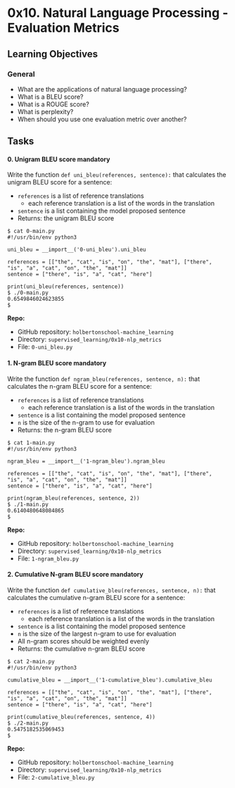 <h1 class="gap">0x10. Natural Language Processing - Evaluation Metrics</h1>
<h2>Learning Objectives</h2>
<h3>General</h3>
<ul>
<li>What are the applications of natural language processing?</li>
<li>What is a BLEU score?</li>
<li>What is a ROUGE score?</li>
<li>What is perplexity?</li>
<li>When should you use one evaluation metric over another?</li>
</ul>
<h2 class="gap">Tasks</h2>
<section class="formatted-content">
            <div data-role="task5417" data-position="1">
              <div class=" clearfix gap" id="task-5417">
<span id="user_id" data-id="1283"></span>


  <h4 class="task">
    0. Unigram BLEU score
      <span class="alert alert-warning mandatory-optional">
        mandatory
      </span>
  </h4>

  

  <!-- Progress vs Score -->

  <!-- Task Body -->
  <p>Write the function <code>def uni_bleu(references, sentence):</code> that calculates the unigram BLEU score for a sentence:</p>

<ul>
<li><code>references</code> is a list of reference translations

<ul>
<li>each reference translation is a list of the words in the translation</li>
</ul></li>
<li><code>sentence</code> is a list containing the model proposed sentence</li>
<li>Returns: the unigram BLEU score</li>
</ul>

<pre><code>$ cat 0-main.py
#!/usr/bin/env python3

uni_bleu = __import__('0-uni_bleu').uni_bleu

references = [["the", "cat", "is", "on", "the", "mat"], ["there", "is", "a", "cat", "on", "the", "mat"]]
sentence = ["there", "is", "a", "cat", "here"]

print(uni_bleu(references, sentence))
$ ./0-main.py
0.6549846024623855
$
</code></pre>


  <!-- Task URLs -->

  <!-- Github information -->
<p class="sm-gap"><strong>Repo:</strong></p>
<ul>
    <li>GitHub repository: <code>holbertonschool-machine_learning</code></li>
    <li>Directory: <code>supervised_learning/0x10-nlp_metrics</code></li>
    <li>File: <code>0-uni_bleu.py</code></li>
</ul>

</div>
</div>
<span id="user_id" data-id="1283"></span>

  <h4 class="task">
    1. N-gram BLEU score
      <span class="alert alert-warning mandatory-optional">
        mandatory
      </span>
  </h4>

  

  <!-- Progress vs Score -->

  <!-- Task Body -->
  <p>Write the function <code>def ngram_bleu(references, sentence, n):</code> that calculates the n-gram BLEU score for a sentence:</p>

<ul>
<li><code>references</code> is a list of reference translations

<ul>
<li>each reference translation is a list of the words in the translation</li>
</ul></li>
<li><code>sentence</code> is a list containing the model proposed sentence</li>
<li><code>n</code> is the size of the n-gram to use for evaluation</li>
<li>Returns: the n-gram BLEU score</li>
</ul>

<pre><code>$ cat 1-main.py
#!/usr/bin/env python3

ngram_bleu = __import__('1-ngram_bleu').ngram_bleu

references = [["the", "cat", "is", "on", "the", "mat"], ["there", "is", "a", "cat", "on", "the", "mat"]]
sentence = ["there", "is", "a", "cat", "here"]

print(ngram_bleu(references, sentence, 2))
$ ./1-main.py
0.6140480648084865
$
</code></pre>


  <!-- Task URLs -->

<!-- Github information -->
<p class="sm-gap"><strong>Repo:</strong></p>
<ul>
    <li>GitHub repository: <code>holbertonschool-machine_learning</code></li>
    <li>Directory: <code>supervised_learning/0x10-nlp_metrics</code></li>
    <li>File: <code>1-ngram_bleu.py</code></li>
</ul>

</div>
 
</div>
<div data-role="task5419" data-position="3">
    <div class=" clearfix gap" id="task-5419">
<span id="user_id" data-id="1283"></span>

</div>

  <h4 class="task">
    2. Cumulative N-gram BLEU score
      <span class="alert alert-warning mandatory-optional">
        mandatory
      </span>
  </h4>

  

  <!-- Progress vs Score -->

  <!-- Task Body -->
  <p>Write the function <code>def cumulative_bleu(references, sentence, n):</code> that calculates the cumulative n-gram BLEU score for a sentence:</p>

<ul>
<li><code>references</code> is a list of reference translations

<ul>
<li>each reference translation is a list of the words in the translation</li>
</ul></li>
<li><code>sentence</code> is a list containing the model proposed sentence</li>
<li><code>n</code> is the size of the largest n-gram to use for evaluation</li>
<li>All n-gram scores should be weighted evenly</li>
<li>Returns: the cumulative n-gram BLEU score</li>
</ul>

<pre><code>$ cat 2-main.py
#!/usr/bin/env python3

cumulative_bleu = __import__('1-cumulative_bleu').cumulative_bleu

references = [["the", "cat", "is", "on", "the", "mat"], ["there", "is", "a", "cat", "on", "the", "mat"]]
sentence = ["there", "is", "a", "cat", "here"]

print(cumulative_bleu(references, sentence, 4))
$ ./2-main.py
0.5475182535069453
$
</code></pre>


  <!-- Task URLs -->

  <!-- Github information -->
<p class="sm-gap"><strong>Repo:</strong></p>
<ul>
    <li>GitHub repository: <code>holbertonschool-machine_learning</code></li>
    <li>Directory: <code>supervised_learning/0x10-nlp_metrics</code></li>
    <li>File: <code>2-cumulative_bleu.py</code></li>
</ul>


</div>

</div>
</section>